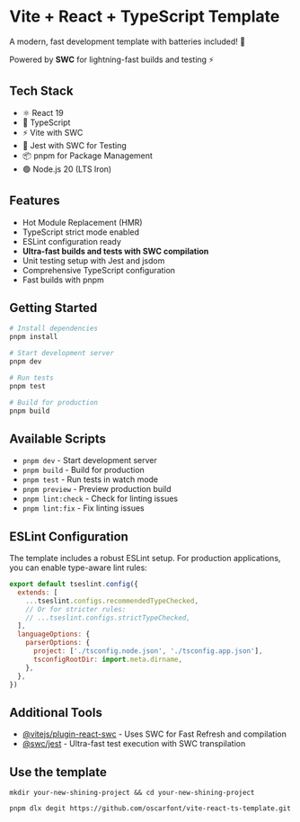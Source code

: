 # Vite + React + TypeScript Template

A modern, fast development template with batteries included! 🚀

Powered by **SWC** for lightning-fast builds and testing ⚡

## Tech Stack

- ⚛️ React 19
- 📜 TypeScript
- ⚡ Vite with SWC
- 🧪 Jest with SWC for Testing
- 📦 pnpm for Package Management
- 🟢 Node.js 20 (LTS Iron)

## Features

- Hot Module Replacement (HMR)
- TypeScript strict mode enabled
- ESLint configuration ready
- **Ultra-fast builds and tests with SWC compilation**
- Unit testing setup with Jest and jsdom
- Comprehensive TypeScript configuration
- Fast builds with pnpm

## Getting Started

```bash
# Install dependencies
pnpm install

# Start development server
pnpm dev

# Run tests
pnpm test

# Build for production
pnpm build
```

## Available Scripts

- `pnpm dev` - Start development server
- `pnpm build` - Build for production
- `pnpm test` - Run tests in watch mode
- `pnpm preview` - Preview production build
- `pnpm lint:check` - Check for linting issues
- `pnpm lint:fix` - Fix linting issues

## ESLint Configuration

The template includes a robust ESLint setup. For production applications, you can enable type-aware lint rules:

```js
export default tseslint.config({
  extends: [
    ...tseslint.configs.recommendedTypeChecked,
    // Or for stricter rules:
    // ...tseslint.configs.strictTypeChecked,
  ],
  languageOptions: {
    parserOptions: {
      project: ['./tsconfig.node.json', './tsconfig.app.json'],
      tsconfigRootDir: import.meta.dirname,
    },
  },
})
```

## Additional Tools

- [@vitejs/plugin-react-swc](https://github.com/vitejs/vite-plugin-react/blob/main/packages/plugin-react-swc) - Uses SWC for Fast Refresh and compilation
- [@swc/jest](https://github.com/swc-project/pkgs/tree/main/packages/jest) - Ultra-fast test execution with SWC transpilation

## Use the template
```
mkdir your-new-shining-project && cd your-new-shining-project

pnpm dlx degit https://github.com/oscarfont/vite-react-ts-template.git
```
